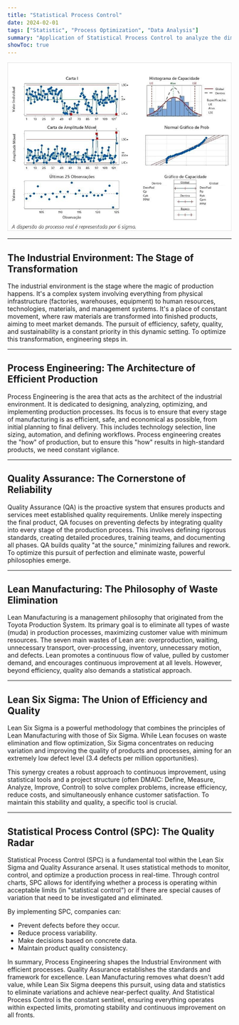 ```yaml
---
title: "Statistical Process Control"
date: 2024-02-01
tags: ["Statistic", "Process Optimization", "Data Analysis"]
summary: "Application of Statistical Process Control to analyze the dimensions and quality of products in a manufacturing environment."
showToc: true
---
```


![](ProcessControlChart.png)

---

## The Industrial Environment: The Stage of Transformation

The industrial environment is the stage where the magic of production happens. It's a complex system involving everything from physical infrastructure (factories, warehouses, equipment) to human resources, technologies, materials, and management systems. It's a place of constant movement, where raw materials are transformed into finished products, aiming to meet market demands. The pursuit of efficiency, safety, quality, and sustainability is a constant priority in this dynamic setting. To optimize this transformation, engineering steps in.

---

## Process Engineering: The Architecture of Efficient Production

Process Engineering is the area that acts as the architect of the industrial environment. It is dedicated to designing, analyzing, optimizing, and implementing production processes. Its focus is to ensure that every stage of manufacturing is as efficient, safe, and economical as possible, from initial planning to final delivery. This includes technology selection, line sizing, automation, and defining workflows. Process engineering creates the "how" of production, but to ensure this "how" results in high-standard products, we need constant vigilance.

---

## Quality Assurance: The Cornerstone of Reliability

Quality Assurance (QA) is the proactive system that ensures products and services meet established quality requirements. Unlike merely inspecting the final product, QA focuses on preventing defects by integrating quality into every stage of the production process. This involves defining rigorous standards, creating detailed procedures, training teams, and documenting all phases. QA builds quality "at the source," minimizing failures and rework. To optimize this pursuit of perfection and eliminate waste, powerful philosophies emerge.

---

## Lean Manufacturing: The Philosophy of Waste Elimination

Lean Manufacturing is a management philosophy that originated from the Toyota Production System. Its primary goal is to eliminate all types of waste (muda) in production processes, maximizing customer value with minimum resources. The seven main wastes of Lean are: overproduction, waiting, unnecessary transport, over-processing, inventory, unnecessary motion, and defects. Lean promotes a continuous flow of value, pulled by customer demand, and encourages continuous improvement at all levels. However, beyond efficiency, quality also demands a statistical approach.

---

## Lean Six Sigma: The Union of Efficiency and Quality

Lean Six Sigma is a powerful methodology that combines the principles of Lean Manufacturing with those of Six Sigma. While Lean focuses on waste elimination and flow optimization, Six Sigma concentrates on reducing variation and improving the quality of products and processes, aiming for an extremely low defect level (3.4 defects per million opportunities).

This synergy creates a robust approach to continuous improvement, using statistical tools and a project structure (often DMAIC: Define, Measure, Analyze, Improve, Control) to solve complex problems, increase efficiency, reduce costs, and simultaneously enhance customer satisfaction. To maintain this stability and quality, a specific tool is crucial.

---

## Statistical Process Control (SPC): The Quality Radar

Statistical Process Control (SPC) is a fundamental tool within the Lean Six Sigma and Quality Assurance arsenal. It uses statistical methods to monitor, control, and optimize a production process in real-time. Through control charts, SPC allows for identifying whether a process is operating within acceptable limits (in "statistical control") or if there are special causes of variation that need to be investigated and eliminated.

By implementing SPC, companies can:

* Prevent defects before they occur.
* Reduce process variability.
* Make decisions based on concrete data.
* Maintain product quality consistency.

In summary, Process Engineering shapes the Industrial Environment with efficient processes. Quality Assurance establishes the standards and framework for excellence. Lean Manufacturing removes what doesn't add value, while Lean Six Sigma deepens this pursuit, using data and statistics to eliminate variations and achieve near-perfect quality. And Statistical Process Control is the constant sentinel, ensuring everything operates within expected limits, promoting stability and continuous improvement on all fronts.


